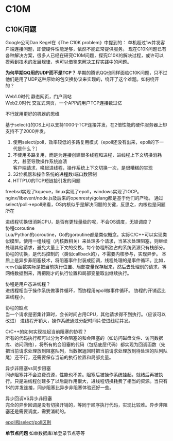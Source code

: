 # C10M

## C10K问题
Google公司Dan Kegel在《The C10K problem》中提到的：
单机超过1w并发客户端连接问题，即使硬件性能足够，依然不能正常提供服务。
现在C10K问题已有各种解决方案，很多人已经在研究C10M问题，探究C10K的解决过程，或许可以摸索到技术的发展规律，也可以借鉴来解决工程实践中的问题。

**为何早期QQ用的UDP而不是TCP？**
早期的腾讯QQ也同样面临C10K问题，只不过他们是用了UDP这种原始的包交换协议来实现的，绕开了这个难题。如何绕开的？

Web1.0时代 静态网页，门户网站  
Web2.0时代 交互式网页，一个APP的用户TCP连接数过亿

不行就用更好的机器的思维

基于select()的OS上可以支持1000个TCP连接并发，在2倍性能的硬件服务器上却支持不了2000并发。
1. 使用select/poll，效率较低的多路复用模式（epoll还没有出来，epoll的下一代是什么？）
2. 不使用多路复用，而是为连接创建很多线程和进程，进线程上下文切换消耗大，甚至导致操作系统崩溃  
客户端请求，唤起进线程，操作系统上下文切换一次，是很糟糕的实现
3. 32位机器和操作系统的进程数/端口数限制
4. HTTP1.0的TCP短链接引发的问题

freebsd实现了kqueue，linux实现了epoll，windows实现了IOCP。
nginx/libevent/node.js及后来的openresty/golang都是基于他们的产物。
通过select/poll->epoll来看，OS内核似乎是解决问题的关键，反思之，内核也是问题所在

进线程切换很消耗CPU，是否有更轻量级的呢，不会OS调度，无锁调度？  
协程coroutine  
Lua/Python的coroutine，Go的goroutine都是类似概念。实际C/C++可以实现类似模型。使用一组线程（内核数相关）来处理多个请求，当某次处理阻塞，则继续处理其他请求，避免大量上下文的交换。每个协程所独占的系统资源只有栈部分。协程的切换，是代码控制的（类似callback的），不需要内核参与，实现异步。
本质上是异步非阻塞技术，将阻塞事件封装成回调，线程处理的是事件循环。比如，recv()函数实际是把当前执行位置、局部变量保存起来，然后去处理别的请求，等网络数据到来，再把刚才的执行位置和局部变量取出继续执行。

协程是用户态进线程？  
进线程相当于操作系统做事件循环，而协程用epoll做事件循环。
协程的开销远比进线程小。

协程的缺点  
当一个请求是密集计算时，会长时间占用CPU，其他请求得不到执行。（应该可以改进）
进线程开销大，操作系统通过分配时间片使进线程并发。

C/C++的如何实现挂起当前阻塞的协程？  
所有的代码执行都可以分为不会阻塞的和会阻塞的（如访问磁盘文件、访问数据库、访问网络），将所有的会阻塞的代码（包括底层代码）都实现为回调函数（先把当前请求处理放到阻塞队列，当数据返回时把当前请求处理放到待处理的队列队尾）还不行，还需要保存当前的执行位置和局部变量。

异步非阻塞vs同步阻塞  
同步阻塞并不会浪费资源，性能也不差。阻塞后被操作系统挂起，就绪后再被执行。只是进线程创建多了以后副作用很大，进线程切换耗费了相当的资源。当只有1K的并发连接，同步阻塞比异步非阻塞体验还好一些。

异步回调VS异步非阻塞  
完全的异步回调是没有切换开销的，等同于顺序执行代码，实现比较难。异步非阻塞还是需要调度，需要消耗的。

[epoll和select/poll区别](epoll.md)

**单节点问题**
如单数据库/单登录节点等等
